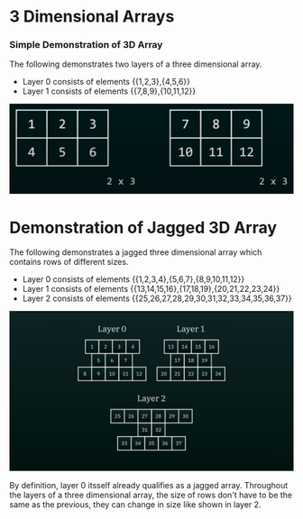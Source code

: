 # 3 Dimensional Arrays

### Simple Demonstration of 3D Array

The following demonstrates two layers of a three dimensional array. 
- Layer 0 consists of elements {{1,2,3},{4,5,6}}
- Layer 1 consists of elements {{7,8,9},{10,11,12}}

![Simple Demonstration of 3D Array](demo.png)

# Demonstration of Jagged 3D Array

The following demonstrates a jagged three dimensional array which contains rows of different sizes.
- Layer 0 consists of elements {{1,2,3,4},{5,6,7},{8,9,10,11,12}}
- Layer 1 consists of elements {{13,14,15,16},{17,18,19},{20,21,22,23,24}}
- Layer 2 consists of elements {{25,26,27,28,29,30,31,32,33,34,35,36,37}}

![Demonstration of Jagged 3D Array](demo2.jpg)

By definition, layer 0 itsself already qualifies as a jagged array. Throughout the layers of a three dimensional array, the size of rows don't have to be the same as the previous, they can change in size like shown in layer 2.